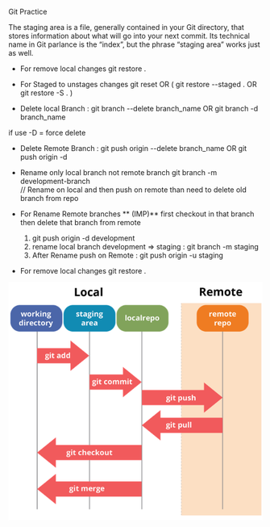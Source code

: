 Git Practice

The staging area is a file, generally contained in your Git directory, that stores information about what will go into your next commit. Its technical name in Git parlance is the “index”, but the phrase “staging area” works just as well.

- For remove local changes 
    git restore .

- For Staged to unstages changes 
    git reset      OR  ( git restore --staged . OR git restore -S . )
- Delete local Branch :
    git branch --delete branch_name       OR  git branch -d branch_name  

if use -D = force delete  

- Delete Remote Branch :
    git push origin --delete branch_name  OR  git push origin -d 
    
- Rename only local branch not remote branch
    git branch -m development-branch  
    // Rename on local and then push on remote than need to delete old branch from repo

- For Rename Remote branches 
  ** (IMP)** first checkout in that branch then delete that branch from remote  
	1. git push origin -d development
	2. rename local branch development => staging : git branch -m staging
	3. After Rename push on Remote  : git push origin -u staging

- For remove local changes 
    git restore .

![alt text](image.png)